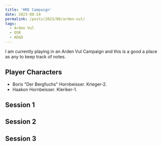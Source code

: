 ```yaml
---
title: 'HRE Campaign'
date: 2023-08-24
permalink: /posts/2023/08/arden-vul/
tags:
  - Arden Vul
  - OSR
  - AD&D
---
```



I am currently playing in an Arden Vul Campaign and this is a good a place as any to keep track of notes.


## Player Characters

- Boris "Der Bergfuchs" Hornbeisser. Krieger-2.
- Haakon Hornbeisser. Kleriker-1.

## Session 1

## Session 2

## Session 3

